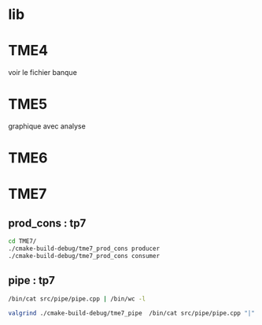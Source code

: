 

# lib

# TME4
voir le fichier banque


# TME5
graphique avec analyse 

# TME6


# TME7
## prod_cons : tp7
```bash
cd TME7/
./cmake-build-debug/tme7_prod_cons producer
./cmake-build-debug/tme7_prod_cons consumer
```

## pipe : tp7
```bash
/bin/cat src/pipe/pipe.cpp | /bin/wc -l

valgrind ./cmake-build-debug/tme7_pipe  /bin/cat src/pipe/pipe.cpp "|" /bin/wc -l
```


